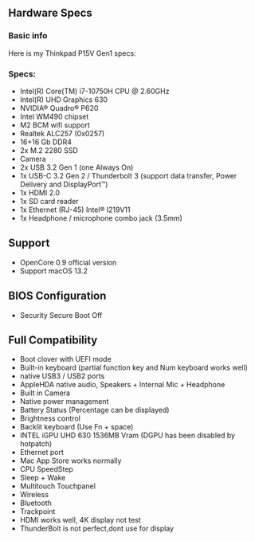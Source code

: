 ## Hardware Specs
### Basic info
Here is my Thinkpad P15V Gen1 specs:

### Specs:
- Intel(R) Core(TM) i7-10750H CPU @ 2.60GHz
- Intel(R) UHD Graphics 630
- NVIDIA® Quadro® P620
- Intel WM490 chipset
- M2 BCM wifi support
- Realtek ALC257 (0x0257)
- 16+16 Gb DDR4
- 2x M.2 2280 SSD
- Camera
- 2x USB 3.2 Gen 1 (one Always On)
- 1x USB-C 3.2 Gen 2 / Thunderbolt 3 (support data transfer, Power Delivery and DisplayPort™)
- 1x HDMI 2.0
- 1x SD card reader
- 1x Ethernet (RJ-45) Intel® I219V11
- 1x Headphone / microphone combo jack (3.5mm)

## Support
- OpenCore 0.9 official version
- Support macOS 13.2

## BIOS Configuration
- Security Secure Boot Off

## Full Compatibility
- Boot clover with UEFI mode
- Built-in keyboard (partial function key and Num keyboard works well)
- native USB3 / USB2 ports
- AppleHDA native audio, Speakers + Internal Mic + Headphone
- Built in Camera
- Native power management
- Battery Status (Percentage can be displayed)
- Brightness control
- Backlit keyboard (Use Fn + space)
- INTEL iGPU UHD 630 1536MB Vram (DGPU has been disabled by hotpatch)
- Ethernet port
- Mac App Store works normally
- CPU SpeedStep
- Sleep + Wake
- Multitouch Touchpanel
- Wireless
- Bluetooth
- Trackpoint
- HDMI works well, 4K display not test
- ThunderBolt is not perfect,dont use for display


